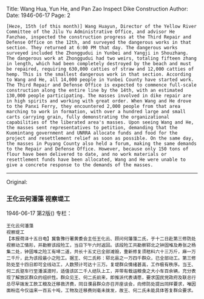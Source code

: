 Title: Wang Hua, Yun He, and Pan Zao Inspect Dike Construction
Author:
Date: 1946-06-17
Page: 2

    [Heze, 15th (of this month)] Wang Huayun, Director of the Yellow River Committee of the Jilu Yu Administrative Office, and advisor He Fanzhao, inspected the construction progress at the Third Repair and Defense Office on the 12th, and surveyed the dangerous works in that section. They returned at 6:00 PM that day. The dangerous works surveyed included the Zhonggudui in Yunbei and Yangji in Shouzhang. The dangerous work at Zhonggudui had two weirs, totaling fifteen zhang in length, which had been completely destroyed by the beach and must be repaired, requiring 630,000 catties of straw and 12,000 catties of hemp. This is the smallest dangerous work in that section. According to Wang and He, all 14,000 people in Yunbei County have started work. The Third Repair and Defense Office is expected to commence full-scale construction along the entire line by the 14th, with an estimated 130,000 people participating. The masses involved in dike repair are in high spirits and working with great order. When Wang and He drove to the Panxi Ferry, they encountered 2,000 people from that area marching to work in formation, with over a hundred large and small carts carrying grain, fully demonstrating the organizational capabilities of the liberated area's masses. Upon seeing Wang and He, the masses sent representatives to petition, demanding that the Kuomintang government and UNRRA allocate funds and food for the project and resettlement relief as soon as possible. On the same day, the masses in Puyang County also held a forum, making the same demands to the Repair and Defense Office. However, because only 150 tons of flour have been delivered to date, and no work materials or resettlement funds have been allocated, Wang and He were unable to give a concrete response to the demands of the masses.



<hr /> 

Original: 


### 王化云何潘藻  视察堤工

1946-06-17
第2版()
专栏：

    王化云何潘藻
    视察堤工
    【本报荷泽十五日电】冀鲁豫行署黄委会主任王化云、顾问何藩藻二氏，于十二日赴第三修防处视察动工情形，并勘察该段险工，当日下午六时返回。该段险工共勘察郓北之钟固堆及寿张之杨集二处，钟固堆之险工有埽二道，共长十五丈已全部滩毁，重新修复须秸料六十三万斤，麻一万二千斤，此为该段最小之险工。据王、何二氏称：郓北县之一万四千群众，已全部动工。第三修防处至十四日即可全线动工，人数预计可达十三万。复堤群众情绪甚高，工作极有秩序。当王、何二氏驱车行至潘溪渡时，适值该区二千人结队上工，并带有载运粮食之大小车百余辆，充分表现了解放区群众的组织性。群众见王、何二氏前来，即推派代表请愿，要求国民党政府及联总行总尽早拨发工款工粮及迁移救济费，同日濮县群众亦召开座谈会，向修防处提出同样要求，唯因面粉迄今仅运来一百五十吨，工物及迁移费则毫未拨发，故王、何二氏未能具体答复群众要求。
